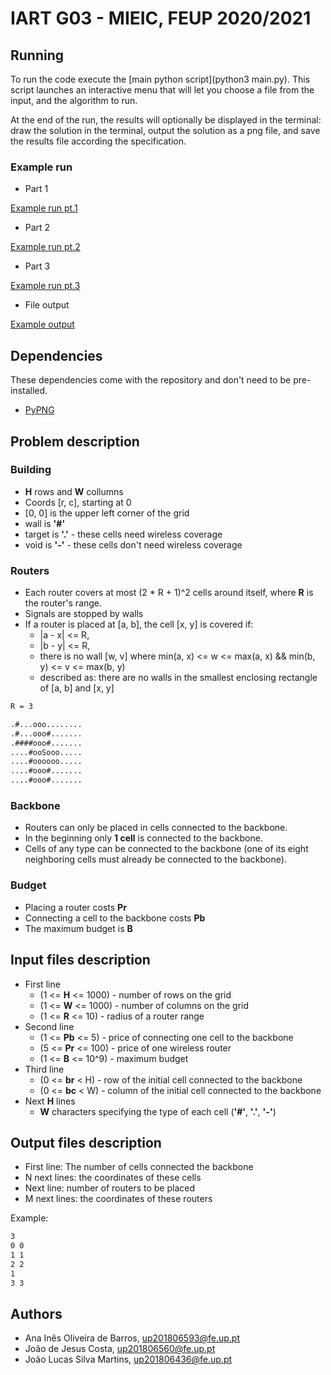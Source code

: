 # IART G03 - MIEIC, FEUP 2020/2021

## Running

To run the code execute the [main python script](python3 main.py). This script
launches an interactive menu that will let you choose a file from the input, and
the algorithm to run.

At the end of the run, the results will optionally be displayed in the terminal:
draw the solution in the terminal, output the solution as a png file, and save
the results file according the specification.

### Example run

- Part 1

[Example run pt.1](./static/example_run1.png)

- Part 2

[Example run pt.2](./static/example_run2.png)

- Part 3

[Example run pt.3](./static/example_run3.png)

- File output

[Example output](./static/example_output.png)

## Dependencies

These dependencies come with the repository and don't need to be pre-installed.

- [PyPNG](https://github.com/drj11/pypng)

## Problem description

### Building

- **H** rows and **W** collumns
- Coords [r, c], starting at 0
- [0, 0] is the upper left corner of the grid
- wall is **'#'**
- target is **'.'** - these cells need wireless coverage
- void is **'-'** - these cells don't need wireless coverage

### Routers

- Each router covers at most (2 \* R + 1)^2 cells around itself, where **R** is
  the router's range.
- Signals are stopped by walls
- If a router is placed at [a, b], the cell [x, y] is covered if:
  - |a - x| <= R,
  - |b - y| <= R,
  - there is no wall [w, v] where min(a, x) <= w <= max(a, x) && min(b, y) <= v
    <= max(b, y)
  - described as: there are no walls in the smallest enclosing rectangle of [a,
    b] and [x, y]

```txt
R = 3

.#...ooo........
.#...ooo#.......
.####ooo#.......
....#ooSooo.....
....#oooooo.....
....#ooo#.......
....#ooo#.......
```

### Backbone

- Routers can only be placed in cells connected to the backbone.
- In the beginning only **1 cell** is connected to the backbone.
- Cells of any type can be connected to the backbone (one of its eight
  neighboring cells must already be connected to the backbone).

### Budget

- Placing a router costs **Pr**
- Connecting a cell to the backbone costs **Pb**
- The maximum budget is **B**

## Input files description

- First line
  - (1 <= **H** <= 1000) - number of rows on the grid
  - (1 <= **W** <= 1000) - number of columns on the grid
  - (1 <= **R** <= 10) - radius of a router range
- Second line
  - (1 <= **Pb** <= 5) - price of connecting one cell to the backbone
  - (5 <= **Pr** <= 100) - price of one wireless router
  - (1 <= **B** <= 10^9) - maximum budget
- Third line
  - (0 <= **br** < H) - row of the initial cell connected to the backbone
  - (0 <= **bc** < W) - column of the initial cell connected to the backbone
- Next **H** lines
  - **W** characters specifying the type of each cell (**'#'**, **'.'**,
    **'-'**)

## Output files description

- First line: The number of cells connected the backbone
- N next lines: the coordinates of these cells
- Next line: number of routers to be placed
- M next lines: the coordinates of these routers

Example:

```txt
3
0 0
1 1
2 2
1
3 3
```

## Authors

- Ana Inês Oliveira de Barros, up201806593@fe.up.pt
- João de Jesus Costa, up201806560@fe.up.pt
- João Lucas Silva Martins, up201806436@fe.up.pt
